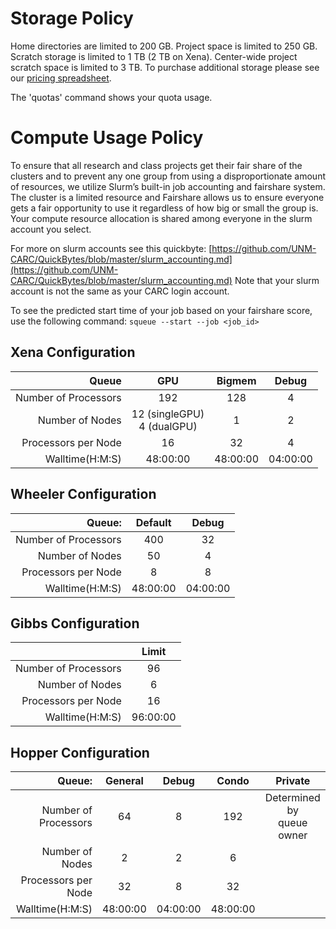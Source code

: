 # Storage Policy

Home directories are limited to 200 GB. Project space is limited to 250 GB. Scratch storage is limited to 1 TB (2 TB on Xena). Center-wide project scratch space is limited to 3 TB. To purchase additional storage please see our [pricing spreadsheet](https://carc.unm.edu/research/premium-research-computing-services.html).

The 'quotas' command shows your quota usage.

# Compute Usage Policy

To ensure that all research and class projects get their fair share of the clusters and to prevent any one group from using a disproportionate amount of resources, we utilize Slurm’s built-in job accounting and fairshare system.
The cluster is a limited resource and Fairshare allows us to ensure everyone gets a fair opportunity to use it regardless of how big or small the group is.
Your compute resource allocation is shared among everyone in the slurm account you select. 

For more on slurm accounts see this quickbyte: [https://github.com/UNM-CARC/QuickBytes/blob/master/slurm_accounting.md](https://github.com/UNM-CARC/QuickBytes/blob/master/slurm_accounting.md)
Note that your slurm account is not the same as your CARC login account.

To see the predicted start time of your job based on your fairshare score, use the following command:
`squeue --start --job <job_id>`

## Xena Configuration

| Queue                | GPU                             | Bigmem   | Debug    |
|---:                  |:---:                            |:---:     |:---:     |
| Number of Processors | 192                             | 128      | 4        |
| Number of Nodes      | 12 (singleGPU) <br> 4 (dualGPU) | 1        | 2        |
| Processors per Node  | 16                              | 32       | 4        |
| Walltime(H:M:S)      | 48:00:00                        | 48:00:00 | 04:00:00 |


## Wheeler Configuration


|                Queue: |   Default  |    Debug   |
|----------------------:|:----------:|:----------:|
| Number of Processors  |     400    |     32     |
|      Number of Nodes  |     50     |      4     |
|   Processors per Node |      8     |      8     |
|       Walltime(H:M:S) |  48:00:00  |  04:00:00  |



## Gibbs Configuration



|                     | Limit       |
|---:                 | :---:       |
|Number of Processors |	96          |	
|Number of Nodes	    |  6          | 
|Processors per Node  |	16          |        
|Walltime(H:M:S)      |  96:00:00   |

## Hopper Configuration


|                Queue: |   General  |    Debug   | Condo    | Private |
|----------------------:|:----------:|:----------:| :---:    | :---:   |
| Number of Processors  |     64     |     8     | 192      | Determined by <br> queue owner |
|      Number of Nodes  |     2      |      2     | 6        |  |
|   Processors per Node |    32      |      8    | 32       |  |
|       Walltime(H:M:S) |  48:00:00  |  04:00:00  | 48:00:00 |  |
